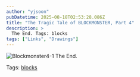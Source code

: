 ```yaml
---
author: "yjsoon"
pubDatetime: 2025-08-18T02:53:28.086Z
title: "The Tragic Tale of BLOCKMONSTER, Part 4"
description: >
  The End. Tags: blocks
tags: ["Links", "Drawings"]
---
```






![Blockmonster4-1](http://yjblog.stupidchicken.com/images/blockmonster4-1.gif) The End.

Tags: [blocks](http://www.technorati.com/tag/blocks)